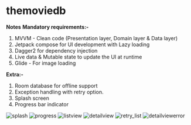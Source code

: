 # themoviedb
**Notes**
**Mandatory requirements:-**
1. MVVM - Clean code (Presentation layer, Domain layer & Data layer)
2. Jetpack compose for UI development with Lazy loading
3. Dagger2 for dependency injection
4. Live data & Mutable state to update the UI at runtime
5. Glide - For image loading

**Extra:-**
1. Room database for offline support
2. Exception handling with retry option.
3. Splash screen
4. Progress bar indicator


![splash](https://github.com/spanpatte/themoviedb/assets/1183582/db2f5ed4-7100-497f-8970-cc1715b1a9d2)
![progress](https://github.com/spanpatte/themoviedb/assets/1183582/e443ffdf-7c7b-4971-b127-6af371e13a34)
![listview](https://github.com/spanpatte/themoviedb/assets/1183582/11e5c555-d3f5-49da-86cf-d644ceb88ba2)
![detailview](https://github.com/spanpatte/themoviedb/assets/1183582/88707422-32fe-445e-a453-88092e371641)
![retry_list](https://github.com/spanpatte/themoviedb/assets/1183582/101c7b0c-98ad-4fe8-8277-ca2dee3ecea3)
![detailviewerror](https://github.com/spanpatte/themoviedb/assets/1183582/3e6d4ee3-bc5b-41b2-97a9-b1cfae558ce1)
